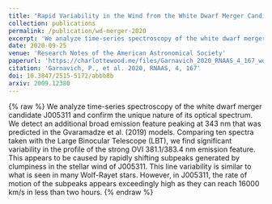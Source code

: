 ```yaml
---
title: "Rapid Variability in the Wind from the White Dwarf Merger Candidate J005311"
collection: publications
permalink: /publication/wd-merger-2020
excerpt: 'We analyze time-series spectroscopy of the white dwarf merger candidate J005311 and confirm the unique nature of its optical spectrum. We find significant variability in the profile of the strong OVI 381.1/383.4 nm emission feature, similar to what is seen in many Wolf-Rayet stars.'
date: 2020-09-25
venue: 'Research Notes of the American Astronomical Society'
paperurl: 'https://charlottewood.me/files/Garnavich_2020_RNAAS_4_167_wdmerger'
citation: 'Garnavich, P., et al. 2020, RNAAS, 4, 167'
doi: 10.3847/2515-5172/abbb8b
arxiv: 2009.12380
---
```

{% raw %}
We analyze time-series spectroscopy of the white dwarf merger candidate J005311 and confirm the unique nature of its optical spectrum. We detect an additional broad emission feature peaking at 343 nm that was predicted in the Gvaramadze et al. (2019) models. Comparing ten spectra taken with the Large Binocular Telescope (LBT), we find significant variability in the profile of the strong OVI 381.1/383.4 nm emission feature. This appears to be caused by rapidly shifting subpeaks generated by clumpiness in the stellar wind of J005311. This line variability is similar to what is seen in many Wolf-Rayet stars. However, in J005311, the rate of motion of the subpeaks appears exceedingly high as they can reach 16000 km/s in less than two hours.
{% endraw %}